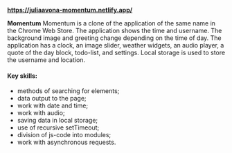**https://juliaavona-momentum.netlify.app/**

**Momentum** Momentum is a clone of the application of the same name in the Chrome Web Store. The application shows the time and username. The background image and greeting change depending on the time of day. The application has a clock, an image slider, weather widgets, an audio player, a quote of the day block, todo-list, and settings. Local storage is used to store the username and location.

#### Key skills:
- methods of searching for elements;
- data output to the page;
- work with date and time;
- work with audio;
- saving data in local storage;
- use of recursive setTimeout;
- division of js-code into modules;
- work with asynchronous requests.
